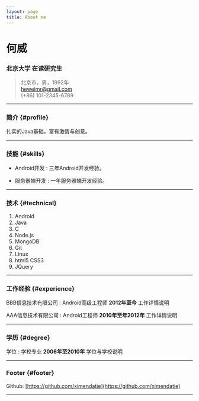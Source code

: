 ```yaml
---
layout: page
title: About me
---
```

# 何威

### 北京大学 在读研究生

> 北京市，男，1992年  
> [heweimr@gmail.com](heweimr@gmail.com)  
> (+86) 101-2345-6789

------

### 简介 {#profile}

扎实的Java基础，富有激情与创意。

------

### 技能 {#skills}

* Android开发
  : 三年Android开发经验。

* 服务器端开发
  : 一年服务器端开发经验。

-------

### 技术 {#technical}

1. Android
1. Java
1. C
1. Node.js
1. MongoDB
1. Git
1. Linux
1. html5 CSS3
1. JQuery

------

### 工作经验 {#experience}

BBB信息技术有限公司
: Android高级工程师
  __2012年至今__
  工作详情说明

AAA信息技术有限公司
: Android工程师
  __2010年至年2012年__
  工作详情说明

------

### 学历 {#degree}

学位
: 学校专业
  __2006年至2010年__
  学位与学校说明
  
------

### Footer {#footer}

Github: [https://github.com/ximendatie](https://github.com/ximendatie)  

------


